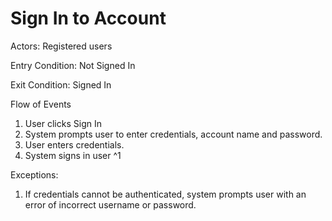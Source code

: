 # Sign In to Account

Actors: Registered users

Entry Condition: Not Signed In

Exit Condition: Signed In

Flow of Events

1. User clicks Sign In
2. System prompts user to enter credentials, account name and password.
3. User enters credentials.
4. System signs in user ^1

Exceptions:

1. If credentials cannot be authenticated, system prompts user with an error of incorrect username or password.
